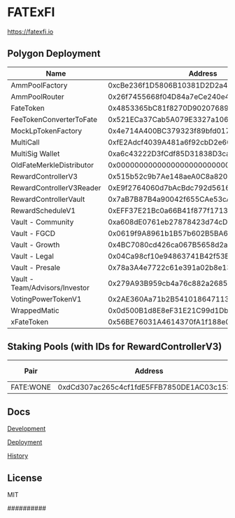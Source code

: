 # FATExFI

https://fatexfi.io

## Polygon Deployment
| Name                           | Address                                    | Explorer                                                                   |
|--------------------------------|--------------------------------------------|----------------------------------------------------------------------------|
| AmmPoolFactory                 | 0xcBe236f1D5806B10381D2D2a4BDcFa77af681f50 | https://polygonscan.com/address/0xcBe236f1D5806B10381D2D2a4BDcFa77af681f50 |
| AmmPoolRouter                  | 0x26f7455668f04D84a7eCe240e403af2FCf635216 | https://polygonscan.com/address/0x26f7455668f04D84a7eCe240e403af2FCf635216 |
| FateToken                      | 0x4853365bC81f8270D902076892e13F27c27e7266 | https://polygonscan.com/address/0x4853365bC81f8270D902076892e13F27c27e7266 |
| FeeTokenConverterToFate        | 0x521ECa37Cab5A079E3327a10636a9822d73d6696 | https://polygonscan.com/address/0x521ECa37Cab5A079E3327a10636a9822d73d6696 |
| MockLpTokenFactory             | 0x4e714A400BC379323f89bfd0174d3CFD4e813180 | https://polygonscan.com/address/0x4e714A400BC379323f89bfd0174d3CFD4e813180 |
| MultiCall                      | 0xfE2Adcf4039A481a6f92cbD2e60F476eb20B4cc1 | https://polygonscan.com/address/0xfE2Adcf4039A481a6f92cbD2e60F476eb20B4cc1 |
| MultiSig Wallet                | 0xa6c43222D3fCdf85D31838D3ca62ae5a6E1B16Df | https://polygonscan.com/address/0xa6c43222D3fCdf85D31838D3ca62ae5a6E1B16Df |
| OldFateMerkleDistributor       | 0x0000000000000000000000000000000000000000 | https://polygonscan.com/address/0x0000000000000000000000000000000000000000 |
| RewardControllerV3             | 0x515b52c9b7Ae148aeA0C8a820c9c8b4A000775f3 | https://polygonscan.com/address/0x515b52c9b7Ae148aeA0C8a820c9c8b4A000775f3 |
| RewardControllerV3Reader       | 0xE9f2764060d7bAcBdc792d5616E885D5c0a6c595 | https://polygonscan.com/address/0xE9f2764060d7bAcBdc792d5616E885D5c0a6c595 |
| RewardControllerVault          | 0x7aB7B87B4a90042f655CAe53cA984305EBb17a18 | https://polygonscan.com/address/0x7aB7B87B4a90042f655CAe53cA984305EBb17a18 |
| RewardScheduleV1               | 0xEFF37E21Bc0a66B41f877f171393282DaCA908e5 | https://polygonscan.com/address/0xEFF37E21Bc0a66B41f877f171393282DaCA908e5 |
| Vault - Community              | 0xa608dE0761eb27878423d74cD78a2A731695cac4 | https://polygonscan.com/address/0xa608dE0761eb27878423d74cD78a2A731695cac4 |
| Vault - FGCD                   | 0x0619f9A8961b1B57b602B5BA6214c2dF5695582d | https://polygonscan.com/address/0x0619f9A8961b1B57b602B5BA6214c2dF5695582d |
| Vault - Growth                 | 0x4BC7080cd426ca067B5658d2a8d261Cf7D5b5622 | https://polygonscan.com/address/0x4BC7080cd426ca067B5658d2a8d261Cf7D5b5622 |
| Vault - Legal                  | 0x04Ca98cf10e94863741B42f53E384Bcd36dDb579 | https://polygonscan.com/address/0x04Ca98cf10e94863741B42f53E384Bcd36dDb579 |
| Vault - Presale                | 0x78a3A4e7722c61e391a02b8e1393219F6b5bFBF8 | https://polygonscan.com/address/0x78a3A4e7722c61e391a02b8e1393219F6b5bFBF8 |
| Vault - Team/Advisors/Investor | 0x279A93B959cb4a76c882a2685377A2fACcf14d49 | https://polygonscan.com/address/0x279A93B959cb4a76c882a2685377A2fACcf14d49 |
| VotingPowerTokenV1             | 0x2AE360Aa71b2B541018647113Ff261BE1aB7b770 | https://polygonscan.com/address/0x2AE360Aa71b2B541018647113Ff261BE1aB7b770 |
| WrappedMatic                   | 0x0d500B1d8E8eF31E21C99d1Db9A6444d3ADf1270 | https://polygonscan.com/address/0x0d500B1d8E8eF31E21C99d1Db9A6444d3ADf1270 |
| xFateToken                     | 0x56BE76031A4614370fA1f188e01e18a1CF16E642 | https://polygonscan.com/address/0x56BE76031A4614370fA1f188e01e18a1CF16E642 |

## Staking Pools (with IDs for RewardControllerV3)

| Pair              | Address                                       | Pool ID   |
|-------------------|-----------------------------------------------|-----------|
| FATE:WONE         | 0xdCd307ac265c4cf1fdE5FFB7850DE1AC03c15303    | 0         |

## Docs

[Development](docs/DEVELOPMENT.md)

[Deployment](docs/DEPLOYMENT.md)

[History](docs/HISTORY.md)

## License

MIT

##########
